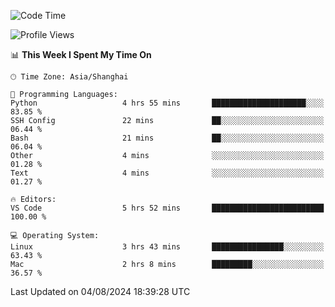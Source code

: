 <!--START_SECTION:waka-->
![Code Time](http://img.shields.io/badge/Code%20Time-464%20hrs%2024%20mins-blue)

![Profile Views](http://img.shields.io/badge/Profile%20Views-2-blue)

📊 **This Week I Spent My Time On** 

```text
🕑︎ Time Zone: Asia/Shanghai

💬 Programming Languages: 
Python                   4 hrs 55 mins       █████████████████████░░░░   83.85 % 
SSH Config               22 mins             ██░░░░░░░░░░░░░░░░░░░░░░░   06.44 % 
Bash                     21 mins             ██░░░░░░░░░░░░░░░░░░░░░░░   06.04 % 
Other                    4 mins              ░░░░░░░░░░░░░░░░░░░░░░░░░   01.28 % 
Text                     4 mins              ░░░░░░░░░░░░░░░░░░░░░░░░░   01.27 % 

🔥 Editors: 
VS Code                  5 hrs 52 mins       █████████████████████████   100.00 % 

💻 Operating System: 
Linux                    3 hrs 43 mins       ████████████████░░░░░░░░░   63.43 % 
Mac                      2 hrs 8 mins        █████████░░░░░░░░░░░░░░░░   36.57 % 
```


 Last Updated on 04/08/2024 18:39:28 UTC
<!--END_SECTION:waka-->
